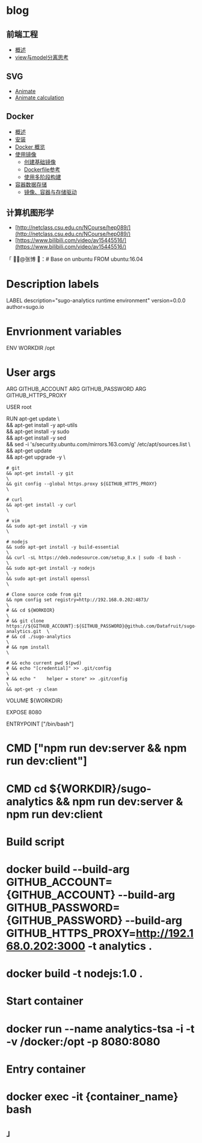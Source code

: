 # blog

## 前端工程
+ [概述](./Front-end-engineering/1-intro.md)
+ [view与model分离思考](./Front-end-engineering/2-split-view-and-model.md)

## SVG
+ [Animate](./svg/SVG-<Animate>-begin.md)
+ [Animate calculation](./svg/SVG-<animate>-calculation.md)

## Docker
+ [概述](./docker/1-intro.md)
+ [安装](./docker/2-install.md)
+ [Docker 概览](./docker/3-docker-overview.md)
+ [使用镜像](./docker/4-work-in-images.md)
  + [创建基础镜像](./docker/4-2-create-a-base-image.md)
  + [Dockerfile参考](./docker/4-1-dockerfile-reference.md)
  + [使用多阶段构建](./docker/4-3-use-multi-stage-builds.md)
+ [容器数据存储](./docker/5-storage-data-within-containers.md)
  + [镜像、容器与存储驱动](./docker/5-1-about-images-containers-and-storage-drivers.md)
  
## 计算机图形学
+ [http://netclass.csu.edu.cn/NCourse/hep089/](http://netclass.csu.edu.cn/NCourse/hep089/)
+ [https://www.bilibili.com/video/av15445516/](https://www.bilibili.com/video/av15445516/)



「 @张博 ：# Base on unbuntu
FROM ubuntu:16.04

# Description labels
LABEL description="sugo-analytics runtime environment" version=0.0.0 author=sugo.io

# Envrionment variables
ENV WORKDIR /opt

# User args
ARG GITHUB_ACCOUNT
ARG GITHUB_PASSWORD
ARG GITHUB_HTTPS_PROXY

USER root

RUN apt-get update                                                                 \    
    && apt-get install -y apt-utils                                                \
    && apt-get install -y sudo                                                     \
    && apt-get install -y sed                                                      \
    && sed -i 's/security.ubuntu.com/mirrors.163.com/g' /etc/apt/sources.list      \   
    && apt-get update                                                              \
    && apt-get upgrade -y                                                          \

    # git
    && apt-get install -y git                                                      \
	&& git config --global https.proxy ${GITHUB_HTTPS_PROXY}                   \
    
    # curl
    && apt-get install -y curl                                                     \

    # vim
    && sudo apt-get install -y vim                                                 \

    # nodejs
    && sudo apt-get install -y build-essential                                     \
    && curl -sL https://deb.nodesource.com/setup_8.x | sudo -E bash -              \
    && sudo apt-get install -y nodejs                                              \
	&& sudo apt-get install openssl                                                \

    # Clone source code from git
    && npm config set registry=http://192.168.0.202:4873/                          \
    # && cd ${WORKDIR}                                                             \
    # && git clone https://${GITHUB_ACCOUNT}:${GITHUB_PASSWORD}@github.com/Datafruit/sugo-analytics.git  \
    # && cd ./sugo-analytics                                                       \
    # && npm install                                                               \

    # && echo current pwd $(pwd)
    # && echo "[credential]" >> .git/config                                        \
    # && echo "    helper = store" >> .git/config                                  \
    && apt-get -y clean

VOLUME ${WORKDIR}

EXPOSE 8080

ENTRYPOINT ["/bin/bash"]

# CMD ["npm run dev:server && npm run dev:client"]
# CMD cd ${WORKDIR}/sugo-analytics && npm run dev:server & npm run dev:client


# Build script
# docker build --build-arg GITHUB_ACCOUNT={GITHUB_ACCOUNT} --build-arg GITHUB_PASSWORD={GITHUB_PASSWORD} --build-arg GITHUB_HTTPS_PROXY=http://192.168.0.202:3000 -t analytics .
# docker build -t nodejs:1.0 .

# Start container
# docker run --name analytics-tsa -i -t -v /docker:/opt -p 8080:8080

# Entry container
# docker exec -it {container_name} bash
 」
--------
